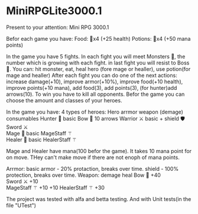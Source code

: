 # MiniRPGLite3000.1

Present to your attention: Mini RPG 3000.1 

Befor each game you have: 
  Food: 🍏x4      (+25 health)
  Potions: 🍵x4   (+50 mana points)
  
In the game you have 5 fights. 
In each fight you will meet Monsters 👾, the number which is growing with each fight. in last fight you will resist to Boss 👹.
You can:
      hit monster, eat, heal hero (fore mage or healler), use potion(for mage and healler)
After each fight you can do one of the next actions: 
      increase damage(+10), improve armor(+10%), improve food(+10 health), improve points(+10 mana), add food(3), add points(3), (for hunter)add arrows(10).
To win you have to kill all opponents.
Befor the game you can choose the amount and classes of your heroes.


In the game you have:
  4 types of heroes:
                    Hero         arrmor             weapon (demage)         consumables
                    Hunter 🏹    basic              Bow 🏹                 10 arrows
                    Warrior ⚔    basic + shield 🛡  Sword ⚔         
                    Mage 🧙      basic              MageStaff ⚚     
                    Healer 🧝    basic              HealerStaff ⚚

Mage and Healer have mana(100 befor the game). It takes 10 mana point for on move. THey can't make move if there are not enoph of mana points.

Arrmor:
       basic armor - 20% protaction, breaks over time.
       shield - 100% protection, breaks over time.
Weapon:
                      demage  heal
      Bow 🏹          +40     
      Sword ⚔         +10     
      MageStaff ⚚     +10     +10
      HealerStaff ⚚           +30
      
The project was tested with alfa and betta testing. And with Unit tests(in the file "UTest")
